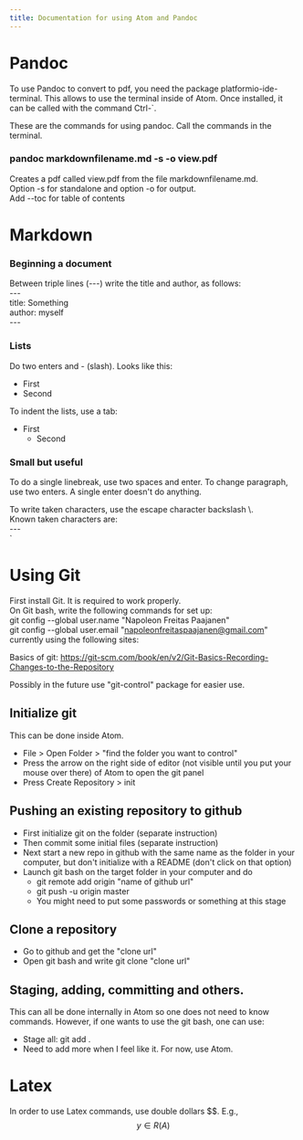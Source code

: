 ```yaml
---
title: Documentation for using Atom and Pandoc
---
```


# Pandoc
To use Pandoc to convert to pdf, you need the package platformio-ide-terminal.
This allows to use the terminal inside of Atom. Once installed, it can be called with the command Ctrl-\`.

These are the commands for using pandoc. Call the commands in the terminal.

### pandoc markdownfilename.md -s -o view.pdf
Creates a pdf called view.pdf from the file markdownfilename.md.  
Option -s for standalone and option -o for output.  
Add --toc for table of contents


# Markdown

### Beginning a document  
Between triple lines (---) write the title and author, as follows:  
\-\-\-  
title: Something  
author: myself  
\-\-\-  

### Lists  
Do two enters and - (slash). Looks like this:

- First
- Second

To indent the lists, use a tab:

- First
  - Second

### Small but useful
To do a single linebreak, use two spaces and enter. To change paragraph, use two enters. A single enter doesn't do anything.

To write taken characters, use the escape character backslash \\.  
Known taken characters are:  
\-\-\-  
\`

# Using Git  
First install Git. It is required to work properly.  
On Git bash, write the following commands for set up:  
git config --global user.name "Napoleon Freitas Paajanen"  
git config --global user.email "napoleonfreitaspaajanen@gmail.com"  
currently using the following sites:  

Basics of git: https://git-scm.com/book/en/v2/Git-Basics-Recording-Changes-to-the-Repository

Possibly in the future use "git-control" package for easier use.

## Initialize git
This can be done inside Atom.

- File > Open Folder > "find the folder you want to control"
- Press the arrow on the right side of editor (not visible until you put your mouse over there) of Atom to open the git panel
- Press Create Repository > init

## Pushing an existing repository to github

- First initialize git on the folder (separate instruction)
- Then commit some initial files (separate instruction)
- Next start a new repo in github with the same name as the folder in your computer, but don't initialize with a README (don't click on that option)
- Launch git bash on the target folder in your computer and do
  - git remote add origin "name of github url"
  - git push -u origin master
  - You might need to put some passwords or something at this stage

## Clone a repository

- Go to github and get the "clone url"
- Open git bash and write git clone "clone url"

## Staging, adding, committing and others.
This can all be done internally in Atom so one does not need to know commands. However, if one wants to use the git bash, one can use:
- Stage all: git add .
- Need to add more when I feel like it. For now, use Atom.

# Latex
In order to use Latex commands, use double dollars \$\$. E.g.,  
$$ y \in R(A) $$
